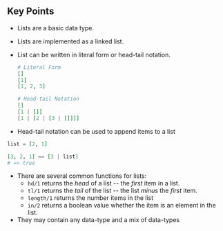 ## Key Points

- Lists are a basic data type.
- Lists are implemented as a linked list.
- List can be written in literal form or head-tail notation.

  ```elixir
  # Literal Form
  []
  [1]
  [1, 2, 3]

  # Head-tail Notation
  []
  [1 | []]
  [1 | [2 | [3 | []]]]
  ```

- Head-tail notation can be used to append items to a list

```elixir
list = [2, 1]

[3, 2, 1] == [3 | list]
# => true
```

- There are several common functions for lists:
  - `hd/1` returns the _head_ of a list -- the _first_ item in a list.
  - `tl/1` returns the _tail_ of the list -- the list _minus_ the _first_ item.
  - `length/1` returns the number items in the list
  - `in/2` returns a boolean value whether the item is an element in the list.
- They may contain any data-type and a mix of data-types

